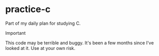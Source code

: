# practice-c

Part of my daily plan for studying C.

Important

This code may be terrible and buggy. It's been a few months since I've looked at it. Use at your own risk.

